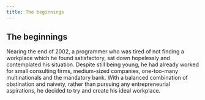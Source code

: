 ```yaml
---
title: The beginnings
---
```

## The beginnings

Nearing the end of 2002, a programmer who was tired of not finding a workplace which he found satisfactory, sat down hopelessly and contemplated his situation. Despite still being young, he had already worked for small consulting firms, medium-sized companies, one-too-many multinationals and the mandatory bank. With a balanced combination of obstination and naivety, rather than pursuing any entrepreneurial aspirations, he decided to try and create his ideal workplace.
